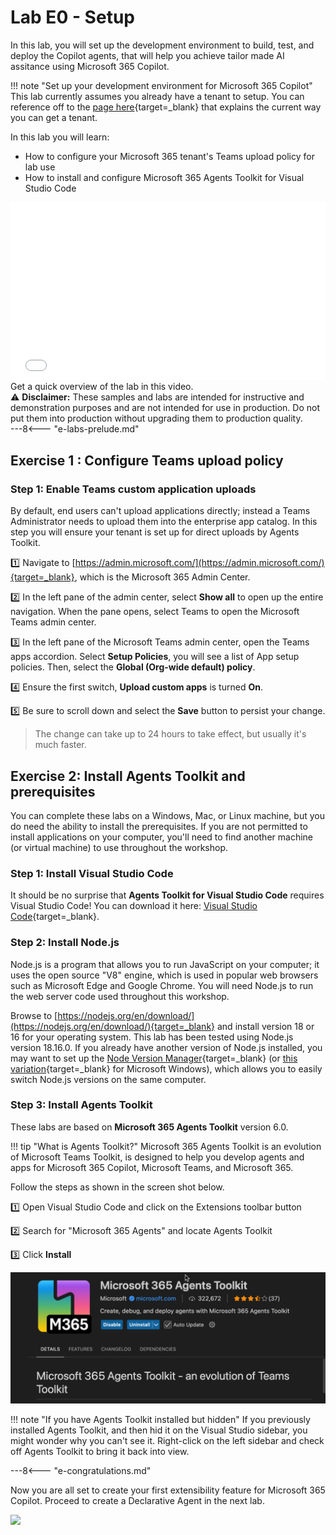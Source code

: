 # Lab E0 - Setup

In this lab, you will set up the development environment to build, test, and deploy the Copilot agents, that will help you achieve tailor made AI assitance using Microsoft 365 Copilot. 

!!! note "Set up your development environment for Microsoft 365 Copilot"
    This lab currently assumes you already have a tenant to setup. You can reference off to the
    [page here](https://learn.microsoft.com/en-us/microsoft-365-copilot/extensibility/prerequisites){target=_blank} that explains the current way you can get a tenant.

In this lab you will learn:

- How to configure your Microsoft 365 tenant's Teams upload policy for lab use
- How to install and configure Microsoft 365 Agents Toolkit for Visual Studio Code


<div class="lab-intro-video">
    <div style="flex: 1; min-width: 0;">
        <iframe  src="//www.youtube.com/embed/VDhRFMH3Qbs" frameborder="0" allowfullscreen style="width: 100%; aspect-ratio: 16/9;">          
        </iframe>
          <div>Get a quick overview of the lab in this video.</div>
            <div class="disclaimer-box">
            ⚠️ <strong>Disclaimer:</strong> These samples and labs are intended for instructive and demonstration purposes and are not intended for use in production. Do not put them into production without upgrading them to production quality.
        </div>
    </div>
    <div style="flex: 1; min-width: 0;">
  ---8<--- "e-labs-prelude.md"
    </div>
</div>


## Exercise 1 : Configure Teams upload policy

### Step 1: Enable Teams custom application uploads

By default, end users can't upload applications directly; instead a Teams Administrator needs to upload them into the enterprise app catalog. In this step you will ensure your tenant is set up for direct uploads by Agents Toolkit.

1️⃣ Navigate to [https://admin.microsoft.com/](https://admin.microsoft.com/){target=_blank}, which is the Microsoft 365 Admin Center.

2️⃣ In the left pane of the admin center, select **Show all** to open up the entire navigation. When the pane opens, select Teams to open the Microsoft Teams admin center.

3️⃣ In the left pane of the Microsoft Teams admin center, open the Teams apps accordion. Select **Setup Policies**, you will see a list of App setup policies. Then, select the **Global (Org-wide default) policy**.

4️⃣ Ensure the first switch, **Upload custom apps** is turned **On**.

5️⃣ Be sure to scroll down and select the **Save** button to persist your change.

> The change can take up to 24 hours to take effect, but usually it's much faster.

<cc-end-step lab="e0" exercise="1" step="1" />

## Exercise 2: Install Agents Toolkit and prerequisites

You can complete these labs on a Windows, Mac, or Linux machine, but you do need the ability to install the prerequisites. If you are not permitted to install applications on your computer, you'll need to find another machine (or virtual machine) to use throughout the workshop.

### Step 1: Install Visual Studio Code

It should be no surprise that **Agents Toolkit for Visual Studio Code** requires Visual Studio Code! You can download it here: [Visual Studio Code](https://code.visualstudio.com/download){target=_blank}.

<cc-end-step lab="e0" exercise="2" step="1" />

### Step 2: Install Node.js

Node.js is a program that allows you to run JavaScript on your computer; it uses the open source "V8" engine, which is used in popular web browsers such as Microsoft Edge and Google Chrome. You will need Node.js to run the web server code used throughout this workshop.

Browse to [https://nodejs.org/en/download/](https://nodejs.org/en/download/){target=_blank} and install version 18 or 16 for your operating system. This lab has been tested using Node.js version 18.16.0. If you already have another version of Node.js installed, you may want to set up the [Node Version Manager](https://github.com/nvm-sh/nvm){target=_blank} (or [this variation](https://github.com/coreybutler/nvm-windows){target=_blank} for Microsoft Windows), which allows you to easily switch Node.js versions on the same computer.

<cc-end-step lab="e0" exercise="2" step="2" />

### Step 3: Install Agents Toolkit

These labs are based on **Microsoft 365 Agents Toolkit** version 6.0.

!!! tip "What is Agents Toolkit?"
    Microsoft 365 Agents Toolkit is an evolution of Microsoft Teams Toolkit, is designed to help you develop agents and apps for Microsoft 365 Copilot, Microsoft Teams, and Microsoft 365.

Follow the steps as shown in the screen shot below.

1️⃣ Open Visual Studio Code and click on the Extensions toolbar button

2️⃣ Search for "Microsoft 365 Agents" and locate Agents Toolkit

3️⃣ Click **Install**

![agents toolkit](../../assets/images/extend-m365-copilot-00/agents-toolkit.png)

!!! note "If you have Agents Toolkit installed but hidden"
    If you previously installed Agents Toolkit, and then hid it on the Visual Studio sidebar, you might wonder why you can't see it. Right-click on the left sidebar and check off Agents Toolkit to bring it back into view.

<cc-end-step lab="e0" exercise="2" step="3" />


---8<--- "e-congratulations.md"

Now you are all set to create your first extensibility feature for Microsoft 365 Copilot. Proceed to create a Declarative Agent in the next lab. 

<cc-next />

<img src="https://m365-visitor-stats.azurewebsites.net/copilot-camp/extend-m365-copilot/00-prerequisites" />